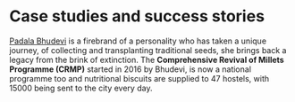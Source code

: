 # Case studies and success stories

[Padala Bhudevi](https://jayasivamurty.wordpress.com/2018/09/22/the-seed-revolution/) is a firebrand of a personality who has taken a unique journey, of collecting and transplanting traditional seeds, she brings back a legacy from the brink of extinction. The **Comprehensive Revival of Millets Programme (CRMP)** started in 2016 by Bhudevi, is now a national programme too and nutritional biscuits are supplied to 47 hostels, with 15000 being sent to the city every day.



